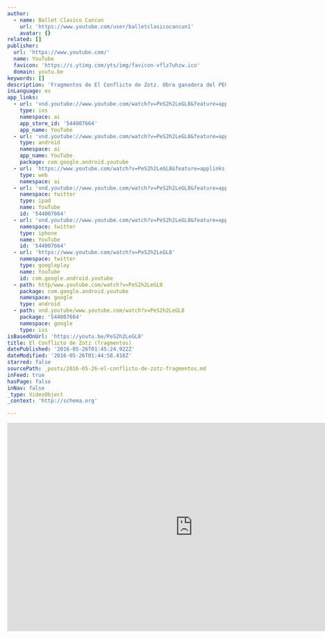 ```yaml
---
author:
  - name: Ballet Clasico Cancun
    url: 'https://www.youtube.com/user/balletclasicocancun1'
    avatar: {}
related: []
publisher:
  url: 'https://www.youtube.com/'
  name: YouTube
  favicon: 'https://s.ytimg.com/yts/img/favicon-vflz7uhzw.ico'
  domain: youtu.be
keywords: []
description: 'Fragmentos de El Conflicto de Zotz. Obra ganadora del PECDA 2014. Idea original y coreografía: Mariangel C. Giraldo Ríos Ballet Clásico Cancún Todos los derechos reservados.'
inLanguage: es
app_links:
  - url: 'vnd.youtube://www.youtube.com/watch?v=PeS2h2LeGL8&feature=applinks'
    type: ios
    namespace: ai
    app_store_id: '544007664'
    app_name: YouTube
  - url: 'vnd.youtube://www.youtube.com/watch?v=PeS2h2LeGL8&feature=applinks'
    type: android
    namespace: ai
    app_name: YouTube
    package: com.google.android.youtube
  - url: 'https://www.youtube.com/watch?v=PeS2h2LeGL8&feature=applinks'
    type: web
    namespace: ai
  - url: 'vnd.youtube://www.youtube.com/watch?v=PeS2h2LeGL8&feature=applinks'
    namespace: twitter
    type: ipad
    name: YouTube
    id: '544007664'
  - url: 'vnd.youtube://www.youtube.com/watch?v=PeS2h2LeGL8&feature=applinks'
    namespace: twitter
    type: iphone
    name: YouTube
    id: '544007664'
  - url: 'https://www.youtube.com/watch?v=PeS2h2LeGL8'
    namespace: twitter
    type: googleplay
    name: YouTube
    id: com.google.android.youtube
  - path: http/www.youtube.com/watch?v=PeS2h2LeGL8
    package: com.google.android.youtube
    namespace: google
    type: android
  - path: vnd.youtube/www.youtube.com/watch?v=PeS2h2LeGL8
    package: '544007664'
    namespace: google
    type: ios
isBasedOnUrl: 'https://youtu.be/PeS2h2LeGL8'
title: El Conflicto de Zotz (fragmentos)
datePublished: '2016-05-26T01:45:24.922Z'
dateModified: '2016-05-26T01:44:58.416Z'
starred: false
sourcePath: _posts/2016-05-26-el-conflicto-de-zotz-fragmentos.md
inFeed: true
hasPage: false
inNav: false
_type: VideoObject
_context: 'http://schema.org'

---
```

<iframe src="https://cdn.embedly.com/widgets/media.html?src=https%3A%2F%2Fwww.youtube.com%2Fembed%2FPeS2h2LeGL8%3Ffeature%3Doembed&amp;url=http%3A%2F%2Fwww.youtube.com%2Fwatch%3Fv%3DPeS2h2LeGL8&amp;image=https%3A%2F%2Fi.ytimg.com%2Fvi%2FPeS2h2LeGL8%2Fhqdefault.jpg&amp;key=b7d04c9b404c499eba89ee7072e1c4f7&amp;type=text%2Fhtml&amp;schema=youtube" width="854" height="480" scrolling="no" frameborder="0" allowfullscreen="" style=""></iframe>